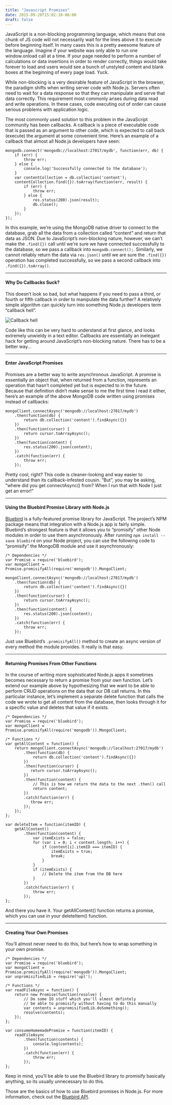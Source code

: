 ```yaml
---
title: "Javascript Promises"
date: 2015-09-20T15:02:18-08:00
draft: false
---
```


JavaScript is a non-blocking programming language, which means that one chunk of JS code will not necessarily wait for the lines above it to execute before beginning itself. In many cases this is a pretty awesome feature of the language. Imagine if your website was only able to run one window.onload call at a time. If your page needed to perform a number of calculations or data insertions in order to render correctly, things would take forever to load and users would see a bunch of unstyled content and blank boxes at the beginning of every page load. Yuck.

While non-blocking is a very desirable feature of JavaScript in the browser, the paradigm shifts when writing server code with Node.js. Servers often need to wait for a data response so that they can manipulate and serve that data correctly. This requirement most commonly arises during data read and write operations. In these cases, code executing out of order can cause serious problems with application logic.

The most commonly used solution to this problem in the JavaScript community has been callbacks. A callback is a piece of executable code that is passed as an argument to other code, which is expected to call back (execute) the argument at some convenient time. Here’s an example of a callback that almost all  Node.js developers have seen:

```
mongodb.connect('mongodb://localhost:27017/mydb', function(err, db) {
    if (err) {
        throw err;
    } else {
        console.log('Successfully connected to the database');
    }
    var contentCollection = db.collection('content');
    contentCollection.find({}).toArray(function(err, result) {
        if (err) {
            throw err;
        } else {
            res.status(200).json(result);
            db.close();
        }
    });
});
```


In this example, we’re using the MongoDB native driver to connect to the database, grab all the data from a collection called “content” and return that data as JSON. Due to JavaScript’s non-blocking nature, however, we can’t make the `.find({})` call until we’re sure we have connected successfully to the database, so we pass a callback into `mongodb.connect();`. Similarly, we cannot reliably return the data via `res.json()` until we are sure the `.find({})` operation has completed successfully, so we pass a second callback into `.find({}).toArray()`.

---

#### Why Do Callbacks Suck?

This doesn’t look so bad, but what happens if you need to pass a third, or fourth or fifth callback in order to manipulate the data further? A relatively simple algorithm can quickly turn into something Node.js developers term “callback hell”.

![Callback hell](/content/images/2016/05/gn3N5gB.png)

Code like this can be very hard to understand at first glance, and looks extremely unwieldy in a text editor. Callbacks are essentially an inelegant hack for getting around JavaScript’s non-blocking nature. There has to be a better way…

---

#### Enter JavaScript Promises

Promises are a better way to write asynchronous JavaScript. A promise is essentially an object that, when returned from a function, represents an operation that hasn’t completed yet but is expected to in the future. Because that definition didn’t make sense to me the first time I read it either, here’s an example of the above MongoDB code written using promises instead of callbacks:

```
mongoClient.connectAsync('mongodb://localhost:27017/mydb')
    .then(function(db) {
        return db.collection('content').findAsync({})
    })
    .then(function(cursor) {
        return cursor.toArrayAsync();
    })
    .then(function(content) {
        res.status(200).json(content);
    })
    .catch(function(err) {
        throw err;
    });
```

Pretty cool, right? This code is cleaner-looking and way easier to understand than its callback-infested cousin. “But”, you may be asking, “where did you get connectAsync() from? When I run that with Node I just get an error!”

---

#### Using the Bluebird Promise Library with Node.js

[Bluebird](https://www.npmjs.com/package/bluebird) is a fully-featured promise library for JavaScript. The project’s NPM package means that integration with a Node.js app is fairly simple. Bluebird’s strongest feature is that it allows you to “promisify” other Node modules in order to use them asynchronously. After running `npm install --save bluebird` on your Node project, you can use the following code to “promisify” the MongoDB module and use it asynchronously:

```
/* Dependencies */
var Promise = require('bluebird');
var mongoClient = Promise.promisifyAll(require('mongodb')).MongoClient;

mongoClient.connectAsync('mongodb://localhost:27017/mydb')
    .then(function(db) {
        return db.collection('content').findAsync({})
    })
    .then(function(cursor) {
        return cursor.toArrayAsync();
    })
    .then(function(content) {
        res.status(200).json(content);
    })
    .catch(function(err) {
        throw err;
    });
```

Just use Bluebird’s `.promisifyAll()` method to create an async version of every method the module provides. It really is that easy.

---

#### Returning Promises From Other Functions

In the course of writing more sophisticated Node.js apps it sometimes becomes necessary to return a promise from your own function. Let’s extend our example above by hypothesizing that we want to be able to perform CRUD operations on the data that our DB call returns. In this particular instance, let’s implement a separate delete function that calls the code we wrote to get all content from the database, then looks through it for a specific value and deletes that value if it exists.

```
/* Dependencies */
var Promise = require('bluebird');
var mongoClient = Promise.promisifyAll(require('mongodb')).MongoClient;

/* Functions */
var getAllContent = function() {
    return mongoClient.connectAsync('mongodb://localhost:27017/mydb')
        .then(function(db) {
            return db.collection('content').findAsync({})
        })
        .then(function(cursor) {
           return cursor.toArrayAsync();
        })
        .then(function(content) {
            // This is how we return the data to the next .then() call
            return content;
        })
        .catch(function(err) {
           throw err;
        });
    });
};

var deleteItem = function(itemID) {
    getAllContent()
        .then(function(content) {
            var itemExists = false;
            for (var i = 0; i < content.length; i++) {
                if (content[i].itemID === itemID) {
                    itemExists = true;
                    break;
                }
            }
            if (itemExists) {
                // Delete the item from the DB here
            }
        })
        .catch(function(err) {
            throw err;
        });
};
```

And there you have it. Your getAllContent() function returns a promise, which you can use in your deleteItem() function.


---

#### Creating Your Own Promises

You’ll almost never need to do this, but here’s how to wrap something in your own promise.

```
/* Dependencies */
var Promise = require('bluebird');
var mongoClient = Promise.promisifyAll(require('mongodb')).MongoClient;
var unpromisifiedLib = require('upl');

/* Functions */
var readFileAsync = function() {
    return new Promise(function(resolve) {
        // Do some IO stuff which you'll almost defintely
        // be able to promisify without having to do this manually
        var contents = unpromisifiedLib.doSomething();
        resolve(contents);
    });
};

var consumeHomemadePromise = function(itemID) {
    readFileAsync
        .then(function(contents) {
            console.log(contents);
        })
        .catch(function(err) {
            throw err;
        });
};
```

Keep in mind, you’ll be able to use the Bluebird library to promisify basically anything, so its usually unnecessary to do this.

Those are the basics of how to use Bluebird promises in Node.js. For more information, check out the [Bluebird API](https://github.com/petkaantonov/bluebird/blob/master/API.md).

